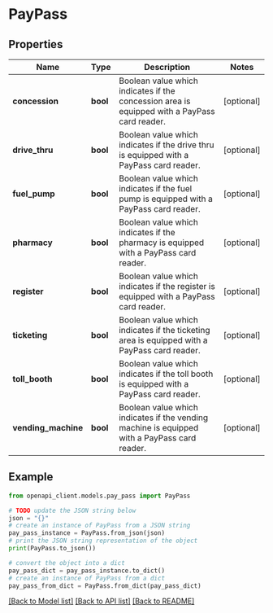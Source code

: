 # PayPass


## Properties

Name | Type | Description | Notes
------------ | ------------- | ------------- | -------------
**concession** | **bool** | Boolean value which indicates if the concession area is equipped with a PayPass card reader. | [optional] 
**drive_thru** | **bool** | Boolean value which indicates if the drive thru is equipped with a PayPass card reader. | [optional] 
**fuel_pump** | **bool** | Boolean value which indicates if the fuel pump is equipped with a PayPass card reader. | [optional] 
**pharmacy** | **bool** | Boolean value which indicates if the pharmacy is equipped with a PayPass card reader. | [optional] 
**register** | **bool** | Boolean value which indicates if the register is equipped with a PayPass card reader. | [optional] 
**ticketing** | **bool** | Boolean value which indicates if the ticketing area is equipped with a PayPass card reader. | [optional] 
**toll_booth** | **bool** | Boolean value which indicates if the toll booth is equipped with a PayPass card reader. | [optional] 
**vending_machine** | **bool** | Boolean value which indicates if the vending machine is equipped with a PayPass card reader. | [optional] 

## Example

```python
from openapi_client.models.pay_pass import PayPass

# TODO update the JSON string below
json = "{}"
# create an instance of PayPass from a JSON string
pay_pass_instance = PayPass.from_json(json)
# print the JSON string representation of the object
print(PayPass.to_json())

# convert the object into a dict
pay_pass_dict = pay_pass_instance.to_dict()
# create an instance of PayPass from a dict
pay_pass_from_dict = PayPass.from_dict(pay_pass_dict)
```
[[Back to Model list]](../README.md#documentation-for-models) [[Back to API list]](../README.md#documentation-for-api-endpoints) [[Back to README]](../README.md)


